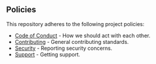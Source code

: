 ## Policies

This repository adheres to the following project policies:

- [Code of Conduct](CODE_OF_CONDUCT.md) - How we should act with each other.
- [Contributing](CONTRIBUTING.md) - General contributing standards.
- [Security](SECURITY.md) - Reporting security concerns.
- [Support](SUPPORT.md) - Getting support.

